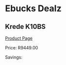 
# Ebucks Dealz
## Krede K10BS
[Product Page](https://www.ebucks.com/web/shop/productSelected.do?prodId=1227952806&catId=1130195724)

Price: R9449.00

Savings: 


	